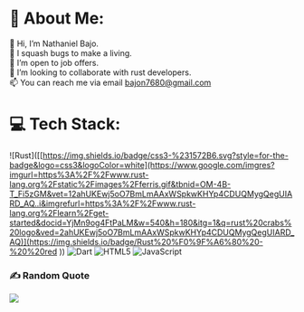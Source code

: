 # 💫 About Me:
👋 Hi, I’m Nathaniel Bajo. <br> 🦀 I squash bugs to make a living. <br> 👀 I’m open to job offers.<br> 💞️ I’m looking to collaborate with rust developers. <br> 📫 You can reach me via email bajon7680@gmail.com 


# 💻 Tech Stack:
![Rust]([[https://img.shields.io/badge/css3-%231572B6.svg?style=for-the-badge&logo=css3&logoColor=white](https://www.google.com/imgres?imgurl=https%3A%2F%2Fwww.rust-lang.org%2Fstatic%2Fimages%2Fferris.gif&tbnid=OM-4B-T_Fi5zGM&vet=12ahUKEwj5oO7BmLmAAxWSpkwKHYp4CDUQMygQegUIARD_AQ..i&imgrefurl=https%3A%2F%2Fwww.rust-lang.org%2Flearn%2Fget-started&docid=YjMn9og4FtPaLM&w=540&h=180&itg=1&q=rust%20crabs%20logo&ved=2ahUKEwj5oO7BmLmAAxWSpkwKHYp4CDUQMygQegUIARD_AQ)](https://img.shields.io/badge/Rust%20%F0%9F%A6%80%20-%20%20red
)) ![Dart](https://img.shields.io/badge/dart-%230175C2.svg?style=for-the-badge&logo=dart&logoColor=white) ![HTML5](https://img.shields.io/badge/html5-%23E34F26.svg?style=for-the-badge&logo=html5&logoColor=white) ![JavaScript](https://img.shields.io/badge/javascript-%23323330.svg?style=for-the-badge&logo=javascript&logoColor=%23F7DF1E) 
### ✍️ Random Quote
![](https://quotes-github-readme.vercel.app/api?type=horizontal&theme=radical)
